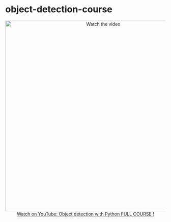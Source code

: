 # object-detection-course

<p align="center">
<a href="https://www.youtube.com/watch?v=UL2cfTTqdNo">
    <img width="600" src="https://utils-computervisiondeveloper.s3.amazonaws.com/thumbnails/with_play_button/object_detection_course.jpg" alt="Watch the video">
    </br>Watch on YouTube: Object detection with Python FULL COURSE !
</a>
</p>
